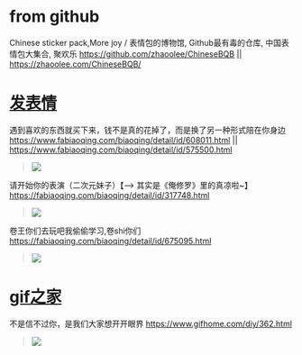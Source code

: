 
# from github

Chinese sticker pack,More joy / 表情包的博物馆, Github最有毒的仓库, 中国表情包大集合, 聚欢乐 https://github.com/zhaoolee/ChineseBQB || https://zhaoolee.com/ChineseBQB/

# [发表情](https://www.fabiaoqing.com/) 

遇到喜欢的东西就买下来，钱不是真的花掉了，而是换了另一种形式陪在你身边 https://www.fabiaoqing.com/biaoqing/detail/id/608011.html || https://www.fabiaoqing.com/biaoqing/detail/id/575500.html
> ![](http://wx2.sinaimg.cn/large/006HkbLkly1g2dwgsisy7j30g408bq45.jpg)

请开始你的表演（二次元妹子）【--> 其实是《俺修罗》里的真凉啦~】 https://fabiaoqing.com/biaoqing/detail/id/317748.html
> ![](http://ww1.sinaimg.cn/large/9150e4e5ly1fhoczzwdzwj205k05kmxh.jpg)

卷王你们去玩吧我偷偷学习,卷shi你们 https://fabiaoqing.com/biaoqing/detail/id/675095.html
> ![](http://tva3.sinaimg.cn/large/006APoFYly8gypmx1s0u9g308k08kwgm.gif)

# [gif之家](https://www.gifhome.com/)

不是信不过你，是我们大家想开开眼界 https://www.gifhome.com/diy/362.html
> ![](https://tp1.gifhome.com/ws/large/005GOaLIgy1fy7k1l9gndg308c04jkc7.gif)
